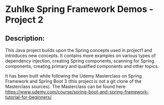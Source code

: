 # Zuhlke Spring Framework Demos - Project 2

## Description:

This Java project builds upon the Spring concepts used in project1
and introduces new concepts. It contains more examples on various types
of dependency injection, creating Spring components, scanning for Spring
components, creating primary and qualified components and other topics.

It has been built while following the Udemy Masterclass on Spring Framework
and Spring Boot 3 (this project is not a git clone of the Masterclass sources).
The Masterclass can be found here:
https://www.udemy.com/course/spring-boot-and-spring-framework-tutorial-for-beginners/